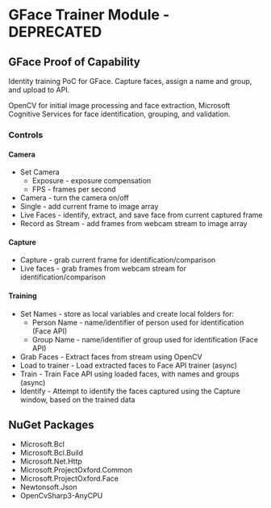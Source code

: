 # GFace Trainer Module - DEPRECATED
## GFace Proof of Capability

Identity training PoC for GFace. Capture faces, assign a name and group, and upload to API.

OpenCV for initial image processing and face extraction, Microsoft Cognitive Services for face identification, grouping, and validation.

### Controls
#### Camera
- Set Camera
    - Exposure - exposure compensation
    - FPS - frames per second
- Camera - turn the camera on/off
- Single - add current frame to image array
- Live Faces - identify, extract, and save face from current captured frame
- Record as Stream - add frames from webcam stream to image array

#### Capture
- Capture - grab current frame for identification/comparison
- Live faces - grab frames from webcam stream for identification/comparison

#### Training
- Set Names - store as local variables and create local folders for:
    - Person Name - name/identifier of person used for identification (Face API)
    - Group Name - name/identifier of group used for identification (Face API)
- Grab Faces - Extract faces from stream using OpenCV
- Load to trainer - Load extracted faces to Face API trainer (async)
- Train - Train Face API using loaded faces, with names and groups (async)
- Identify - Attempt to identify the faces captured using the Capture window, based on the trained data

## NuGet Packages
- Microsoft.Bcl
- Microsoft.Bcl.Build
- Microsoft.Net.Http
- Microsoft.ProjectOxford.Common
- Microsoft.ProjectOxford.Face
- Newtonsoft.Json
- OpenCvSharp3-AnyCPU
